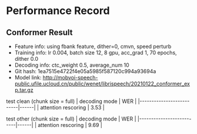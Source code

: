 # Performance Record

## Conformer Result

* Feature info: using fbank feature, dither=0, cmvn, speed perturb
* Training info: lr 0.004, batch size 12, 8 gpu, acc_grad 1, 70 epochs, dither 0.0
* Decoding info: ctc_weight 0.5, average_num 10
* Git hash: 1ea7515e4722f4e05a5985f587120c994a93694a
* Model link: http://mobvoi-speech-public.ufile.ucloud.cn/public/wenet/librispeech/20210122_conformer_exp.tar.gz

test clean (chunk size = full)
| decoding mode            | WER  |
|--------------------------|------|
| attention rescoring      | 3.53 |

test other (chunk size = full)
| decoding mode            | WER  |
|--------------------------|------|
| attention rescoring      | 9.69 |
